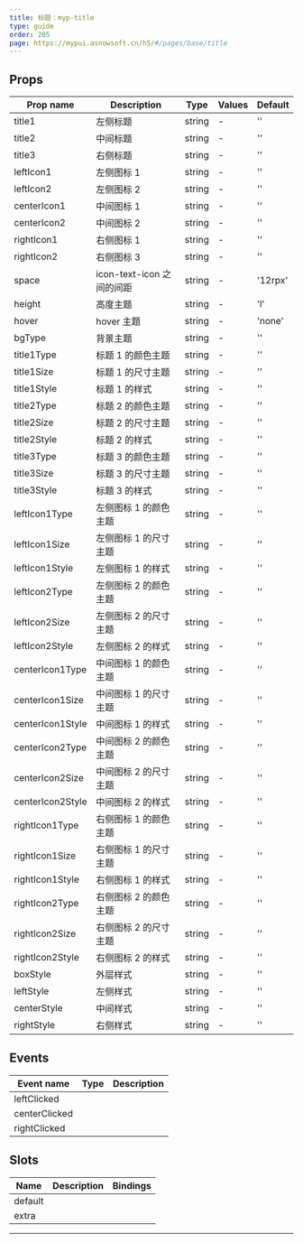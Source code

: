 ```yaml
---
title: 标题：myp-title
type: guide
order: 205
page: https://mypui.asnowsoft.cn/h5/#/pages/base/title
---
```


## Props

| Prop name        | Description               | Type   | Values | Default |
| ---------------- | ------------------------- | ------ | ------ | ------- |
| title1           | 左侧标题                  | string | -      | ''      |
| title2           | 中间标题                  | string | -      | ''      |
| title3           | 右侧标题                  | string | -      | ''      |
| leftIcon1        | 左侧图标 1                | string | -      | ''      |
| leftIcon2        | 左侧图标 2                | string | -      | ''      |
| centerIcon1      | 中间图标 1                | string | -      | ''      |
| centerIcon2      | 中间图标 2                | string | -      | ''      |
| rightIcon1       | 右侧图标 1                | string | -      | ''      |
| rightIcon2       | 右侧图标 3                | string | -      | ''      |
| space            | icon-text-icon 之间的间距 | string | -      | '12rpx' |
| height           | 高度主题                  | string | -      | 'l'     |
| hover            | hover 主题                | string | -      | 'none'  |
| bgType           | 背景主题                  | string | -      | ''      |
| title1Type       | 标题 1 的颜色主题         | string | -      | ''      |
| title1Size       | 标题 1 的尺寸主题         | string | -      | ''      |
| title1Style      | 标题 1 的样式             | string | -      | ''      |
| title2Type       | 标题 2 的颜色主题         | string | -      | ''      |
| title2Size       | 标题 2 的尺寸主题         | string | -      | ''      |
| title2Style      | 标题 2 的样式             | string | -      | ''      |
| title3Type       | 标题 3 的颜色主题         | string | -      | ''      |
| title3Size       | 标题 3 的尺寸主题         | string | -      | ''      |
| title3Style      | 标题 3 的样式             | string | -      | ''      |
| leftIcon1Type    | 左侧图标 1 的颜色主题     | string | -      | ''      |
| leftIcon1Size    | 左侧图标 1 的尺寸主题     | string | -      | ''      |
| leftIcon1Style   | 左侧图标 1 的样式         | string | -      | ''      |
| leftIcon2Type    | 左侧图标 2 的颜色主题     | string | -      | ''      |
| leftIcon2Size    | 左侧图标 2 的尺寸主题     | string | -      | ''      |
| leftIcon2Style   | 左侧图标 2 的样式         | string | -      | ''      |
| centerIcon1Type  | 中间图标 1 的颜色主题     | string | -      | ''      |
| centerIcon1Size  | 中间图标 1 的尺寸主题     | string | -      | ''      |
| centerIcon1Style | 中间图标 1 的样式         | string | -      | ''      |
| centerIcon2Type  | 中间图标 2 的颜色主题     | string | -      | ''      |
| centerIcon2Size  | 中间图标 2 的尺寸主题     | string | -      | ''      |
| centerIcon2Style | 中间图标 2 的样式         | string | -      | ''      |
| rightIcon1Type   | 右侧图标 1 的颜色主题     | string | -      | ''      |
| rightIcon1Size   | 右侧图标 1 的尺寸主题     | string | -      | ''      |
| rightIcon1Style  | 右侧图标 1 的样式         | string | -      | ''      |
| rightIcon2Type   | 右侧图标 2 的颜色主题     | string | -      | ''      |
| rightIcon2Size   | 右侧图标 2 的尺寸主题     | string | -      | ''      |
| rightIcon2Style  | 右侧图标 2 的样式         | string | -      | ''      |
| boxStyle         | 外层样式                  | string | -      | ''      |
| leftStyle        | 左侧样式                  | string | -      | ''      |
| centerStyle      | 中间样式                  | string | -      | ''      |
| rightStyle       | 右侧样式                  | string | -      | ''      |

## Events

| Event name    | Type | Description |
| ------------- | ---- | ----------- |
| leftClicked   |      |
| centerClicked |      |
| rightClicked  |      |

## Slots

| Name    | Description | Bindings |
| ------- | ----------- | -------- |
| default |             |          |
| extra   |             |          |

---
